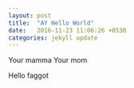 ```yaml
---
layout: post
title:  "AY Hello World"
date:   2016-11-23 11:06:26 +0530
categories: jekyll update
---
```


Your mamma
Your mom

Hello faggot